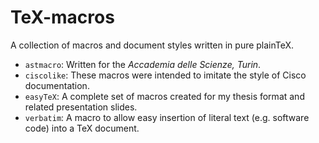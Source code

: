 TeX-macros
==========

A collection of macros and document styles written in pure plainTeX.
 * `astmacro`: Written for the *Accademia delle Scienze, Turin*.
 * `ciscolike`: These macros were intended to imitate the style of Cisco documentation.
 * `easyTeX`: A complete set of macros created for my thesis format and related presentation slides.
 * `verbatim`: A macro to allow easy insertion of literal text (e.g. software code) into a TeX document.
